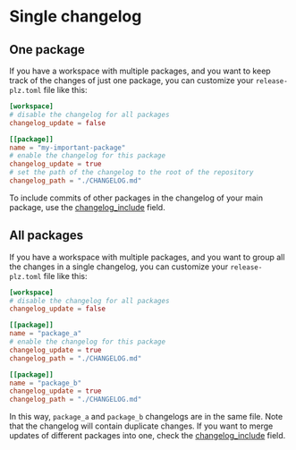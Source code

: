 # Single changelog

## One package

If you have a workspace with multiple packages, and you want to keep
track of the changes of just one package, you can customize your
`release-plz.toml` file like this:

```toml
[workspace]
# disable the changelog for all packages
changelog_update = false

[[package]]
name = "my-important-package"
# enable the changelog for this package
changelog_update = true
# set the path of the changelog to the root of the repository
changelog_path = "./CHANGELOG.md"
```

To include commits of other packages in the changelog of
your main package, use the [changelog_include](../config.md#the-changelog_include-field) field.

## All packages

If you have a workspace with multiple packages, and you want to group all the
changes in a single changelog, you can customize your `release-plz.toml`
file like this:

<!--
TODO: allow to set the `changelog_path` at workspace level

```toml
[workspace]
# set the path of all the crates to the changelog to the root of the repository
changelog_path = "./CHANGELOG.md"
```

If you only cares about a few packages of the workspace: -->

```toml
[workspace]
# disable the changelog for all packages
changelog_update = false

[[package]]
name = "package_a"
# enable the changelog for this package
changelog_update = true
changelog_path = "./CHANGELOG.md"

[[package]]
name = "package_b"
changelog_update = true
changelog_path = "./CHANGELOG.md"
```

In this way, `package_a` and `package_b` changelogs are in the same file.
Note that the changelog will contain duplicate changes.
If you want to merge updates of different packages into one, check
the [changelog_include](../config.md#the-changelog_include-field) field.
